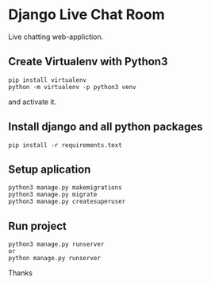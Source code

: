 # Django Live Chat Room
Live chatting web-appliction.


## Create Virtualenv with Python3
```
pip install virtualenv
python -m virtualenv -p python3 venv
```
and activate it.

## Install django and all python packages
```
pip install -r requirements.text
```

## Setup aplication
```
python3 manage.py makemigrations
python3 manage.py migrate
python3 manage.py createsuperuser
```

## Run project
```
python3 manage.py runserver
or
python manage.py runserver
```


Thanks
